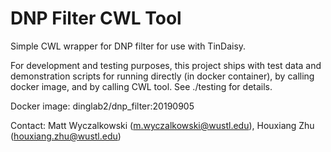 # DNP Filter CWL Tool

Simple CWL wrapper for DNP filter for use with TinDaisy.

For development and testing purposes, this project ships with test data and
demonstration scripts for running directly (in docker container), by calling
docker image, and by calling CWL tool. See ./testing for details.

Docker image: dinglab2/dnp\_filter:20190905

Contact: Matt Wyczalkowski (m.wyczalkowski@wustl.edu), Houxiang Zhu (houxiang.zhu@wustl.edu)
